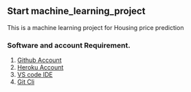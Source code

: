 ## Start machine_learning_project
This is a machine learning project for Housing price prediction

### Software and account Requirement.

1. [Github Account](https://github.com)
2. [Heroku Account](https://dashboard.herokuapp.com)
3. [VS code IDE](https://code.visualstudio.com/download)
4. [Git Cli](https://www.git-scm.com/downloads)



